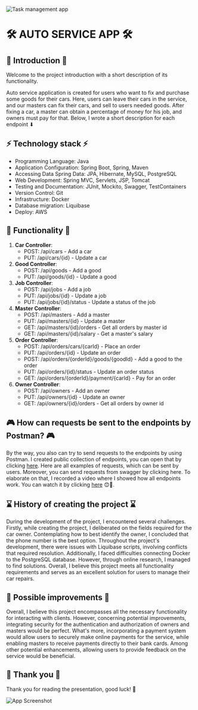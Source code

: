 ![Task management app](https://m1multisite001.wpengine.com/wp-content/uploads/images/slide-tech1.jpg)
# 🛠️ AUTO SERVICE APP 🛠️
## 👋 Introduction 👋
Welcome to the project introduction with a short description of its functionality.

Auto service application is created for users who want to fix and purchase some goods for their cars.
Here, users can leave their cars in the service, and our masters can fix their cars, and sell to users needed goods.
After fixing a car, a master can obtain a percentage of money for his job, and owners must pay for that.
Below, I wrote a short description for each endpoint ⬇

## ⚡ Technology stack ⚡
* Programming Language: Java
* Application Configuration: Spring Boot, Spring, Maven
* Accessing Data Spring Data: JPA, Hibernate, MySQL, PostgreSQL
* Web Development: Spring MVC, Servlets, JSP, Tomcat
* Testing and Documentation: JUnit, Mockito, Swagger, TestContainers
* Version Control: Git
* Infrastructure: Docker
* Database migration: Liquibase
* Deploy: AWS

## 🚀 Functionality 🚀
1. **Car Controller**:
    - POST: /api/cars - Add a car
    - PUT: /api/cars/{id} - Update a car
2. **Good Controller**:
    - POST: /api/goods - Add a good
    - PUT: /api/goods/{id} - Update a good
3. **Job Controller**:
    - POST: /api/jobs - Add a job
    - PUT: /api/jobs/{id} - Update a job
    - PUT: /api/jobs/{id}/status - Update a status of the job
4. **Master Controller**:
    - POST: /api/masters - Add a master
    - PUT: /api/masters/{id} - Update a master
    - GET: /api/masters/{id}/orders - Get all orders by master id
    - GET: /api/masters/{id}/salary - Get a master's salary 
5. **Order Controller**:
    - POST: /api/orders/cars/{carId} - Place an order
    - PUT: /api/orders/{id} - Update an order
    - POST: /api/orders/{orderId}/goods/{goodId} - Add a good to the order
    - PUT: /api/orders/{id}/status - Update an order status
    - GET: /api/orders/{orderId}/payment/{carId} - Pay for an order
6. **Owner Controller**:
    - POST: /api/owners - Add an owner
    - PUT: /api/owners/{id} - Update an owner
    - GET: /api/owners/{id}/orders - Get all orders by owner id

## 🎮 How can requests be sent to the endpoints by Postman? 🎮
By the way, you also can try to send requests to the endpoints by using Postman.
I created public collection of endpoints, you can open that by clicking [here](https://www.postman.com/lunar-module-cosmologist-43034160/workspace/my-projects/collection/31108999-341d9115-11a0-48e4-a786-8efc412bb265?action=share&creator=31108999).
Here are all examples of requests, which can be sent by users. Moreover, you can send requests from swagger by clicking here.
To elaborate on that, I recorded a video where I showed how all endpoints work.
You can watch it by clicking [here](https://www.loom.com/share/53573f09fe684103896f3e9107d278fe) 😊🎥.

## ⌛ History of creating the project ⌛
During the development of the project, I encountered several challenges. 
Firstly, while creating the project, I deliberated on the fields required for the car owner. 
Contemplating how to best identify the owner, I concluded that the phone number is the best option. 
Throughout the project's development, there were issues with Liquibase scripts, involving conflicts that required resolution. 
Additionally, I faced difficulties connecting Docker to the PostgreSQL database. 
However, through online research, I managed to find solutions. Overall, I believe this project meets all functionality requirements and serves as an excellent solution for users to manage their car repairs.

## 🤌 Possible improvements 🤌 
Overall, I believe this project encompasses all the necessary functionality for interacting with clients. 
However, concerning potential improvements, integrating security for the authentication and authorization of owners and masters would be perfect. 
What's more, incorporating a payment system would allow users to securely make online payments for the service, while enabling masters to receive payments directly to their bank cards. 
Among other potential enhancements, allowing users to provide feedback on the service would be beneficial.

## 🙈 Thank you 🙈
Thank you for reading the presentation, good luck! 💫

![App Screenshot](https://gifdb.com/images/high/thank-you-meme-the-rock-w46sac8m8op8tynp.gif)